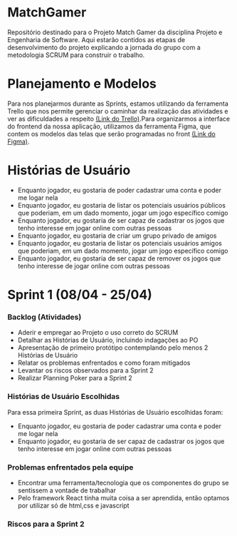 # MatchGamer
Repositório destinado para o Projeto  Match Gamer da disciplina Projeto e Engenharia de Software.
Aqui estarão contidos as etapas de desenvolvimento do projeto explicando a jornada do grupo com a metodologia
SCRUM para construir o trabalho.

# Planejamento e Modelos 
Para nos planejarmos durante as Sprints, estamos utilizando da ferramenta Trello que nos permite gerenciar o caminhar da realização das atividades e ver as dificuldades a respeito [(Link do Trello)](https://trello.com/b/pSeF0hEv/projeto-engenharia-de-software).Para organizarmos a interface do frontend da nossa aplicação, utilizamos da ferramenta Figma, que contem os modelos das telas que serão programadas no front [(Link do Figma)](https://www.figma.com/file/oAfgqMiW6tff8PZg8vuzUb/Projeto-MatchGamer?node-id=0%3A1).

# Histórias de Usuário
- Enquanto jogador, eu gostaria de poder cadastrar uma conta e poder me logar nela
- Enquanto jogador, eu gostaria de listar os potenciais usuários públicos que poderiam, em um dado momento, jogar um jogo específico comigo
- Enquanto jogador, eu gostaria de ser capaz de cadastrar os jogos que tenho interesse em jogar online com outras pessoas
- Enquanto jogador, eu gostaria de criar um grupo privado de amigos
- Enquanto jogador, eu gostaria de listar os potenciais usuários amigos que poderiam, em um dado momento, jogar um jogo específico comigo
- Enquanto jogador, eu gostaria de ser capaz de remover os jogos que tenho interesse de jogar online com outras pessoas

# Sprint 1 (08/04 - 25/04) 

### Backlog (Atividades)
- Aderir e empregar ao Projeto o uso correto do SCRUM
- Detalhar as Histórias de Usuário, incluindo indagações ao PO
- Apresentação de primeiro protótipo contemplando pelo menos 2 Histórias de Usuário
- Relatar os problemas enfrentados e como foram mitigados
- Levantar os riscos observados para a Sprint 2
- Realizar Planning Poker para a Sprint 2

### Histórias de Usuário Escolhidas
Para essa primeira Sprint, as duas Histórias de Usuário escolhidas foram:
- Enquanto jogador, eu gostaria de poder cadastrar uma conta e poder me logar nela
- Enquanto jogador, eu gostaria de ser capaz de cadastrar os jogos que tenho interesse em jogar online com outras pessoas

### Problemas enfrentados pela equipe
- Encontrar uma ferramenta/tecnologia que os componentes do grupo se sentissem a vontade
de trabalhar
- Pelo framework React tinha muita coisa a ser aprendida, então optamos por utilizar só 
de html,css e javascript

### Riscos para a Sprint 2
